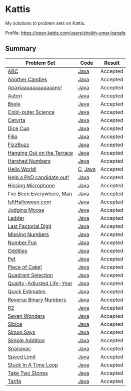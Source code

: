 # Kattis
My solutions to problem sets on Kattis.

Profile: https://open.kattis.com/users/sheikh-umar-banafe

## Summary
Problem Set| Code | Result
---------- | ---------- | ---------- |
[ABC](https://open.kattis.com/problems/abc) | [Java](https://github.com/Sheikh-Umar/kattis/blob/master/java/ABC.java) | Accepted
[Another Candies](https://open.kattis.com/problems/anothercandies) | [Java](https://github.com/Sheikh-Umar/kattis/blob/master/java/Candies.java) | Accepted
[Apaxiaaaaaaaaaaaans!](https://open.kattis.com/problems/apaxiaaans) | [Java](https://github.com/Sheikh-Umar/kattis/blob/master/java/Apaxians.java) | Accepted
[Autori](https://open.kattis.com/problems/autori) | [Java](https://github.com/Sheikh-Umar/kattis/blob/master/java/Autori.java) | Accepted
[Bijele](https://open.kattis.com/problems/bijele) | [Java](https://github.com/Sheikh-Umar/kattis/blob/master/java/Bijele.java) | Accepted
[Cold-puter Science](https://open.kattis.com/problems/cold) | [Java](https://github.com/Sheikh-Umar/kattis/blob/master/java/CS.java) | Accepted
[Cetvrta](https://open.kattis.com/problems/cetvrta) | [Java](https://github.com/Sheikh-Umar/kattis/blob/master/java/Cetvrta.java) | Accepted
[Dice Cup](https://open.kattis.com/problems/dicecup) | [Java](https://github.com/Sheikh-Umar/kattis/blob/master/java/Dice.java) | Accepted
[Filip](https://open.kattis.com/problems/filip) | [Java](https://github.com/Sheikh-Umar/kattis/blob/master/java/Filip.java) | Accepted
[FizzBuzz](https://open.kattis.com/problems/fizzbuzz) | [Java](https://github.com/Sheikh-Umar/kattis/blob/master/java/FizzBuzz.java) | Accepted
[Hanging Out on the Terrace](https://open.kattis.com/problems/hangingout) | [Java](https://github.com/Sheikh-Umar/kattis/blob/master/java/HangingOut.java) | Accepted
[Harshad Numbers](https://open.kattis.com/problems/harshadnumbers) | [Java](https://github.com/Sheikh-Umar/kattis/blob/master/java/Harshad.java) | Accepted
[Hello World!](https://open.kattis.com/problems/hello) | [C](https://github.com/Sheikh-Umar/kattis/tree/master/c/HelloWorld.c), [Java](https://github.com/Sheikh-Umar/kattis/blob/master/java/HelloWorld.java) | Accepted
[Help a PhD candidate out!](https://open.kattis.com/problems/helpaphd) | [Java](https://github.com/Sheikh-Umar/kattis/blob/master/java/HelpPhD.java) | Accepted 
[Hissing Microphone](https://open.kattis.com/problems/hissingmicrophone) | [Java](https://github.com/Sheikh-Umar/kattis/blob/master/java/Hiss.java) | Accepted
[I've Been Everywhere, Man](https://open.kattis.com/problems/everywhere) | [Java](https://github.com/Sheikh-Umar/kattis/blob/master/java/Everywhere.java) | Accepted
[IsItHalloween.com](https://open.kattis.com/problems/isithalloween) | [Java](https://github.com/Sheikh-Umar/kattis/blob/master/java/IsItHalloween.java) | Accepted
[Judging Moose](https://open.kattis.com/problems/judgingmoose) | [Java](https://github.com/Sheikh-Umar/kattis/blob/master/java/JudgingMoose.java) | Accepted
[Ladder](https://open.kattis.com/problems/ladder) | [Java](https://github.com/Sheikh-Umar/kattis/blob/master/java/Ladder.java) | Accepted
[Last Factorial Digit](https://open.kattis.com/problems/lastfactorialdigit) | [Java](https://github.com/Sheikh-Umar/kattis/blob/master/java/LFD.java) | Accepted
[Missing Numbers](https://open.kattis.com/problems/missingnumbers) | [Java](https://github.com/Sheikh-Umar/kattis/blob/master/java/MissingNumbers.java) | Accepted
[Number Fun](https://open.kattis.com/problems/numberfun) | [Java](https://github.com/Sheikh-Umar/kattis/blob/master/java/NumberFun.java) | Accepted
[Oddities](https://open.kattis.com/problems/oddities)| [Java](https://github.com/Sheikh-Umar/kattis/blob/master/java/Oddities.java) | Accepted
[Pet](https://open.kattis.com/problems/pet) | [Java](https://github.com/Sheikh-Umar/kattis/blob/master/java/Pet.java) | Accepted
[Piece of Cake!](https://open.kattis.com/problems/pieceofcake2) | [Java](https://github.com/Sheikh-Umar/kattis/blob/master/java/Cake.java) | Accepted
[Quadrant Selection](https://open.kattis.com/problems/quadrant) | [Java](https://github.com/Sheikh-Umar/kattis/blob/master/java/Quadrant.java) | Accepted
[Quality-Adjusted Life-Year](https://open.kattis.com/problems/qaly) | [Java](https://github.com/Sheikh-Umar/kattis/blob/master/java/QALY.java) | Accepted
[Quick Estimates](https://open.kattis.com/problems/quickestimate) | [Java](https://github.com/Sheikh-Umar/kattis/blob/master/java/Estimates.java) | Accepted
[Reverse Binary Numbers](https://open.kattis.com/problems/reversebinary) | [Java](https://github.com/Sheikh-Umar/kattis/blob/master/java/Reverse.java) | Accepted
[R2](https://open.kattis.com/problems/r2) | [Java](https://github.com/Sheikh-Umar/kattis/blob/master/java/R2.java) | Accepted
[Seven Wonders](https://open.kattis.com/problems/sevenwonders) | [Java](https://github.com/Sheikh-Umar/kattis/blob/master/java/SW.java) | Accepted
[Sibice](https://open.kattis.com/problems/sibice) | [Java](https://github.com/Sheikh-Umar/kattis/blob/master/java/Sibice.java) | Accepted
[Simon Says](https://open.kattis.com/problems/simonsays) | [Java](https://github.com/Sheikh-Umar/kattis/blob/master/java/SimonSays.java) | Accepted
[Simple Addition](https://open.kattis.com/problems/simpleaddition) | [Java](https://github.com/Sheikh-Umar/kattis/blob/master/java/SimpleAddition.java) | Accepted
[Spanavac](https://open.kattis.com/problems/spavanac) | [Java](https://github.com/Sheikh-Umar/kattis/blob/master/java/Spanavac.java) | Accepted
[Speed Limit](https://open.kattis.com/problems/speedlimit) | [Java](https://github.com/Sheikh-Umar/kattis/blob/master/java/SpeedLimit.java) | Accepted
[Stuck In A Time Loop](https://open.kattis.com/problems/timeloop) | [Java](https://github.com/Sheikh-Umar/kattis/blob/master/java/Abracadabra.java) | Accepted
[Take Two Stones](https://open.kattis.com/problems/twostones) | [Java](https://github.com/Sheikh-Umar/kattis/blob/master/java/TTS.java) | Accepted
[Tarifa](https://open.kattis.com/problems/tarifa) | [Java](https://github.com/Sheikh-Umar/kattis/blob/master/java/Tarifa.java) | Accepted